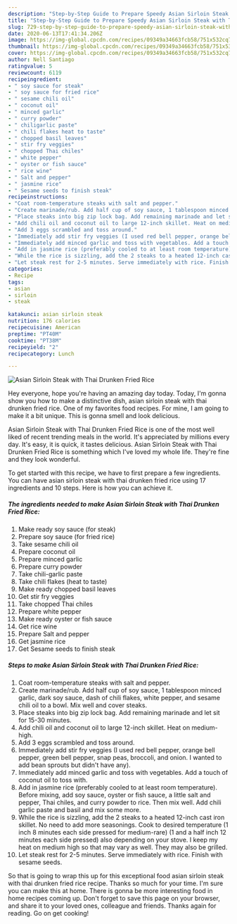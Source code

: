 ```yaml
---
description: "Step-by-Step Guide to Prepare Speedy Asian Sirloin Steak with Thai Drunken Fried Rice"
title: "Step-by-Step Guide to Prepare Speedy Asian Sirloin Steak with Thai Drunken Fried Rice"
slug: 729-step-by-step-guide-to-prepare-speedy-asian-sirloin-steak-with-thai-drunken-fried-rice
date: 2020-06-13T17:41:34.206Z
image: https://img-global.cpcdn.com/recipes/09349a34663fcb58/751x532cq70/asian-sirloin-steak-with-thai-drunken-fried-rice-recipe-main-photo.jpg
thumbnail: https://img-global.cpcdn.com/recipes/09349a34663fcb58/751x532cq70/asian-sirloin-steak-with-thai-drunken-fried-rice-recipe-main-photo.jpg
cover: https://img-global.cpcdn.com/recipes/09349a34663fcb58/751x532cq70/asian-sirloin-steak-with-thai-drunken-fried-rice-recipe-main-photo.jpg
author: Nell Santiago
ratingvalue: 5
reviewcount: 6119
recipeingredient:
- " soy sauce for steak"
- " soy sauce for fried rice"
- " sesame chili oil"
- " coconut oil"
- " minced garlic"
- " curry powder"
- " chiligarlic paste"
- " chili flakes heat to taste"
- " chopped basil leaves"
- " stir fry veggies"
- " chopped Thai chiles"
- " white pepper"
- " oyster or fish sauce"
- " rice wine"
- " Salt and pepper"
- " jasmine rice"
- " Sesame seeds to finish steak"
recipeinstructions:
- "Coat room-temperature steaks with salt and pepper."
- "Create marinade/rub. Add half cup of soy sauce, 1 tablespoon minced garlic, dark soy sauce, dash of chili flakes, white pepper, and sesame chili oil to a bowl. Mix well and cover steaks."
- "Place steaks into big zip lock bag. Add remaining marinade and let sit for 15-30 minutes."
- "Add chili oil and coconut oil to large 12-inch skillet. Heat on medium-high."
- "Add 3 eggs scrambled and toss around."
- "Immediately add stir fry veggies (I used red bell pepper, orange bell pepper, green bell pepper, snap peas, broccoli, and onion. I wanted to add bean sprouts but didn&#39;t have any)."
- "Immediately add minced garlic and toss with vegetables. Add a touch of coconut oil to toss with."
- "Add in jasmine rice (preferably cooled to at least room temperature). Before mixing, add soy sauce, oyster or fish sauce, a little salt and pepper, Thai chiles, and curry powder to rice. Then mix well. Add chili garlic paste and basil and mix some more."
- "While the rice is sizzling, add the 2 steaks to a heated 12-inch cast iron skillet. No need to add more seasonings. Cook to desired temperature (1 inch 8 minutes each side pressed for medium-rare) (1 and a half inch 12 minutes each side pressed) also depending on your stove. I keep my heat on medium high so that may vary as well. They may also be grilled."
- "Let steak rest for 2-5 minutes. Serve immediately with rice. Finish with sesame seeds."
categories:
- Recipe
tags:
- asian
- sirloin
- steak

katakunci: asian sirloin steak 
nutrition: 176 calories
recipecuisine: American
preptime: "PT40M"
cooktime: "PT38M"
recipeyield: "2"
recipecategory: Lunch

---
```



![Asian Sirloin Steak with Thai Drunken Fried Rice](https://img-global.cpcdn.com/recipes/09349a34663fcb58/751x532cq70/asian-sirloin-steak-with-thai-drunken-fried-rice-recipe-main-photo.jpg)

Hey everyone, hope you're having an amazing day today. Today, I'm gonna show you how to make a distinctive dish, asian sirloin steak with thai drunken fried rice. One of my favorites food recipes. For mine, I am going to make it a bit unique. This is gonna smell and look delicious.



Asian Sirloin Steak with Thai Drunken Fried Rice is one of the most well liked of recent trending meals in the world. It's appreciated by millions every day. It's easy, it is quick, it tastes delicious. Asian Sirloin Steak with Thai Drunken Fried Rice is something which I've loved my whole life. They're fine and they look wonderful.


To get started with this recipe, we have to first prepare a few ingredients. You can have asian sirloin steak with thai drunken fried rice using 17 ingredients and 10 steps. Here is how you can achieve it.

<!--inarticleads1-->

##### The ingredients needed to make Asian Sirloin Steak with Thai Drunken Fried Rice:

1. Make ready  soy sauce (for steak)
1. Prepare  soy sauce (for fried rice)
1. Take  sesame chili oil
1. Prepare  coconut oil
1. Prepare  minced garlic
1. Prepare  curry powder
1. Take  chili-garlic paste
1. Take  chili flakes (heat to taste)
1. Make ready  chopped basil leaves
1. Get  stir fry veggies
1. Take  chopped Thai chiles
1. Prepare  white pepper
1. Make ready  oyster or fish sauce
1. Get  rice wine
1. Prepare  Salt and pepper
1. Get  jasmine rice
1. Get  Sesame seeds to finish steak




<!--inarticleads2-->

##### Steps to make Asian Sirloin Steak with Thai Drunken Fried Rice:

1. Coat room-temperature steaks with salt and pepper.
1. Create marinade/rub. Add half cup of soy sauce, 1 tablespoon minced garlic, dark soy sauce, dash of chili flakes, white pepper, and sesame chili oil to a bowl. Mix well and cover steaks.
1. Place steaks into big zip lock bag. Add remaining marinade and let sit for 15-30 minutes.
1. Add chili oil and coconut oil to large 12-inch skillet. Heat on medium-high.
1. Add 3 eggs scrambled and toss around.
1. Immediately add stir fry veggies (I used red bell pepper, orange bell pepper, green bell pepper, snap peas, broccoli, and onion. I wanted to add bean sprouts but didn&#39;t have any).
1. Immediately add minced garlic and toss with vegetables. Add a touch of coconut oil to toss with.
1. Add in jasmine rice (preferably cooled to at least room temperature). Before mixing, add soy sauce, oyster or fish sauce, a little salt and pepper, Thai chiles, and curry powder to rice. Then mix well. Add chili garlic paste and basil and mix some more.
1. While the rice is sizzling, add the 2 steaks to a heated 12-inch cast iron skillet. No need to add more seasonings. Cook to desired temperature (1 inch 8 minutes each side pressed for medium-rare) (1 and a half inch 12 minutes each side pressed) also depending on your stove. I keep my heat on medium high so that may vary as well. They may also be grilled.
1. Let steak rest for 2-5 minutes. Serve immediately with rice. Finish with sesame seeds.




So that is going to wrap this up for this exceptional food asian sirloin steak with thai drunken fried rice recipe. Thanks so much for your time. I'm sure you can make this at home. There is gonna be more interesting food in home recipes coming up. Don't forget to save this page on your browser, and share it to your loved ones, colleague and friends. Thanks again for reading. Go on get cooking!
